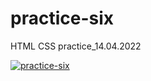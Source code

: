 # practice-six
HTML CSS practice_14.04.2022

[![practice-six](https://img.shields.io/badge/-Website%20in%20action-282a36?logo=GitHub&logoColor=79dafa&style=flat&labelColor=282a36)](https://candiddeer.github.io/practice-six/)
